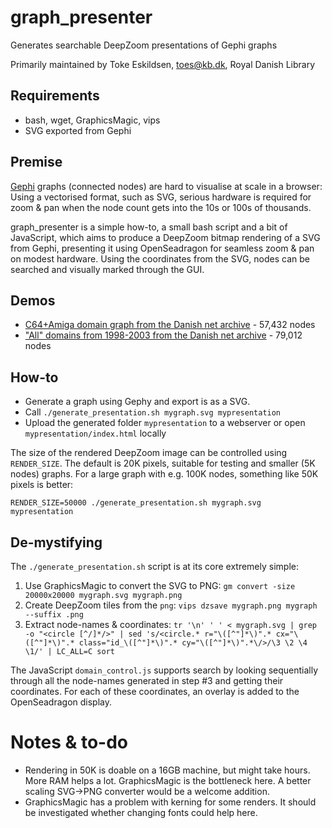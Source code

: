 # graph_presenter
Generates searchable DeepZoom presentations of Gephi graphs

Primarily maintained by Toke Eskildsen, [toes@kb.dk](mailto:toes@kb.dk), Royal Danish Library


## Requirements

* bash, wget, GraphicsMagic, vips
* SVG exported from Gephi


## Premise
[Gephi](https://gephi.org/) graphs (connected nodes) are hard to visualise at scale in a browser:
Using a vectorised format, such as SVG, serious hardware is required for zoom & pan when the node
count gets into the 10s or 100s of thousands.

graph_presenter is a simple how-to, a small bash script and a bit of JavaScript, which aims to 
produce a DeepZoom bitmap rendering of a SVG from Gephi, presenting it using OpenSeadragon for
seamless zoom & pan on modest hardware. Using the coordinates from the SVG, nodes can be searched
and visually marked through the GUI.


## Demos
* [C64+Amiga domain graph from the Danish net archive](https://labs.statsbiblioteket.dk/linkgraph/c64/) - 57,432 nodes
* ["All" domains from 1998-2003 from the Danish net archive](https://labs.statsbiblioteket.dk/linkgraph/1998_to_2003/) - 79,012 nodes


## How-to
* Generate a graph using Gephy and export is as a SVG.
* Call `./generate_presentation.sh mygraph.svg mypresentation`
* Upload the generated folder `mypresentation` to a webserver or open `mypresentation/index.html` locally

The size of the rendered DeepZoom image can be controlled using `RENDER_SIZE`. The default is 20K pixels, suitable for testing and smaller (5K nodes) graphs. For a large graph with e.g. 100K nodes, something like 50K pixels is better:
```
RENDER_SIZE=50000 ./generate_presentation.sh mygraph.svg mypresentation
```

## De-mystifying
The `./generate_presentation.sh` script is at its core extremely simple:

1. Use GraphicsMagic to convert the SVG to PNG: `gm convert -size 20000x20000 mygraph.svg mygraph.png`
2. Create DeepZoom tiles from the `png`: `vips dzsave mygraph.png mygraph --suffix .png`
3. Extract node-names & coordinates: `tr '\n' ' ' < mygraph.svg | grep -o "<circle [^/]*/>" | sed 's/<circle.* r="\([^"]*\)".* cx="\([^"]*\)".* class="id_\([^"]*\)".* cy="\([^"]*\)".*\/>/\3 \2 \4 \1/' | LC_ALL=C sort`

The JavaScript `domain_control.js` supports search by looking sequentially through all the node-names generated in step #3 and getting their coordinates. For each of these coordinates, an overlay is added to the OpenSeadragon display.


# Notes & to-do
* Rendering in 50K is doable on a 16GB machine, but might take hours. More RAM helps a lot. GraphicsMagic is the bottleneck here. A better scaling SVG→PNG converter would be a welcome addition.
* GraphicsMagic has a problem with kerning for some renders. It should be investigated whether changing fonts could help here.
